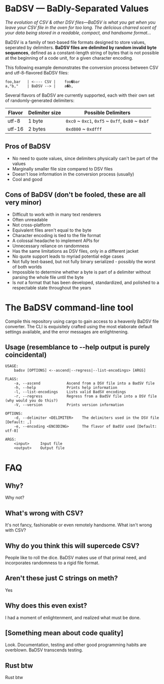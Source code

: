 # BaDSV — BaDly-Separated Values 

*The evolution of CSV & other DSV files—BaDSV is what you get when you leave your CSV file in the oven for too long. The delicious charred scent
of your data being stored in a readable, compact, and handsome format...*

BaDSV is a family of text-based file formats designed to store values, seperated by delimiters. **BaDSV files are delimited by random invalid byte sequences**,
defined as a constant-length string of bytes that is not possible at the beginning of a code unit, for a given character encoding.

This following example demonstrates the conversion process between CSV and utf-8-flavored BaDSV files:

``` 
foo,bar   | <---- CSV |    foo�bar
a,"b,"    | BaDSV --> |    a�b,
```

Several flavors of BaDSV are currently supported, each with their own set of randomly-generated delimiters:

| Flavor | Delimiter size | Possible Delimiters                               |
|--------|----------------|---------------------------------------------------|
| utf-8  | 1 byte         | `0xc0` ~ `0xc1`, `0xf5` ~ `0xff`, `0x80` ~ `0xbf` |
| utf-16 | 2 bytes        | `0xd800` ~ `0xdfff`                               |

## Pros of BaDSV

* No need to quote values, since delimiters physically can't be part of the values
* Marginally smaller file size compared to DSV files
* Doesn't lose information in the conversion process (usually)
* Cool and good

## Cons of BaDSV (don't be fooled, these are all very minor)

* Difficult to work with in many text renderers
* Often unreadable
* Not cross-platform
* Equivalent files aren't equal to the byte
* Character encoding is tied to the file format
* A colossal headache to implement APIs for
* Unnecessary reliance on randomness
* Has the same limitations as DSV files, only in a different jacket
* No quote support leads to myriad potential edge cases
* Not fully text-based, but not fully binary serialized - possibly the worst of both worlds
* Impossible to determine whether a byte is part of a delimiter without parsing the whole file until the byte
* Is *not* a format that has been developed, standardized, and polished to a respectable state throughout the years

# The BaDSV command-line tool

Compile this repository using cargo to gain access to a heavenly BaDSV file converter. 
The CLI is exquisitely crafted using the most elaborate default settings available, and
the error messages are enlightnening.

## Usage (resemblance to --help output is purely coincidental)

```
USAGE:
    badsv [OPTIONS] <--ascend|--regress|--list-encodings> [ARGS]

FLAGS:
    -a, --ascend            Ascend from a DSV file into a BadSV file
    -h, --help              Prints help information
    -l, --list-encodings    Lists valid BadSV encodings
    -r, --regress           Regress from a BadSV file into a DSV file (why would you do this?)
    -V, --version           Prints version information

OPTIONS:
    -d, --delimiter <DELIMITER>    The delimiters used in the DSV file [Default: ,]
    -e, --encoding <ENCODING>      The flavor of BadSV used [Default: utf-8]

ARGS:
    <input>     Input file
    <output>    Output file
```

# FAQ

## Why?

Why not?

## What's wrong with CSV?

It's not fancy, fashionable or even remotely handsome. What isn't wrong with CSV?

## Why do you think this will supercede CSV?

People like to roll the dice. BaDSV makes use of that primal need, and incorporates randomness to a rigid file format.

## Aren't these just C strings on meth?

Yes

## Why does this even exist?

I had a moment of enlightenment, and realized what must be done.

## [Something mean about code quality]

Look. Documentation, testing and other good programming habits are overblown. BaDSV transcends testing.

## Rust btw

Rust btw
